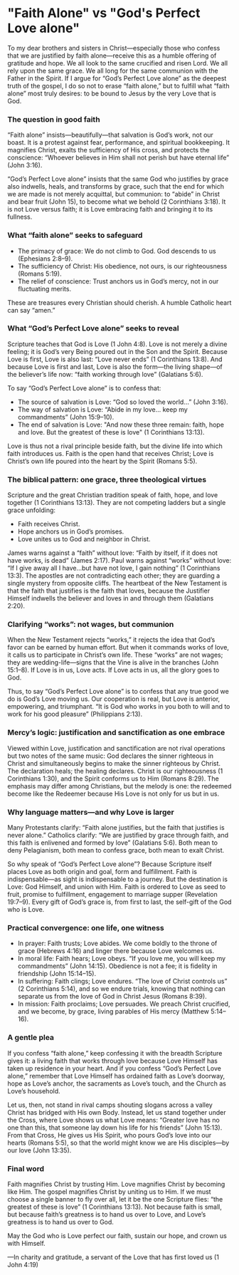 # "Faith Alone" vs "God's Perfect Love alone"

To my dear brothers and sisters in Christ—especially those who confess that we are justified by faith alone—receive this as a humble offering of gratitude and hope. We all look to the same crucified and risen Lord. We all rely upon the same grace. We all long for the same communion with the Father in the Spirit. If I argue for “God’s Perfect Love alone” as the deepest truth of the gospel, I do so not to erase “faith alone,” but to fulfill what “faith alone” most truly desires: to be bound to Jesus by the very Love that is God.

### The question in good faith

“Faith alone” insists—beautifully—that salvation is God’s work, not our boast. It is a protest against fear, performance, and spiritual bookkeeping. It magnifies Christ, exalts the sufficiency of His cross, and protects the conscience: “Whoever believes in Him shall not perish but have eternal life” (John 3:16).

“God’s Perfect Love alone” insists that the same God who justifies by grace also indwells, heals, and transforms by grace, such that the end for which we are made is not merely acquittal, but communion: to “abide” in Christ and bear fruit (John 15), to become what we behold (2 Corinthians 3:18). It is not Love versus faith; it is Love embracing faith and bringing it to its fullness.

### What “faith alone” seeks to safeguard

- The primacy of grace: We do not climb to God. God descends to us (Ephesians 2:8–9).
- The sufficiency of Christ: His obedience, not ours, is our righteousness (Romans 5:19).
- The relief of conscience: Trust anchors us in God’s mercy, not in our fluctuating merits.

These are treasures every Christian should cherish. A humble Catholic heart can say “amen.”

### What “God’s Perfect Love alone” seeks to reveal

Scripture teaches that God is Love (1 John 4:8). Love is not merely a divine feeling; it is God’s very Being poured out in the Son and the Spirit. Because Love is first, Love is also last: “Love never ends” (1 Corinthians 13:8). And because Love is first and last, Love is also the form—the living shape—of the believer’s life now: “faith working through love” (Galatians 5:6).

To say “God’s Perfect Love alone” is to confess that:

- The source of salvation is Love: “God so loved the world…” (John 3:16).
- The way of salvation is Love: “Abide in my love… keep my commandments” (John 15:9–10).
- The end of salvation is Love: "And now these three remain: faith, hope and love. But the greatest of these is love" (1 Corinthians 13:13).

Love is thus not a rival principle beside faith, but the divine life into which faith introduces us. Faith is the open hand that receives Christ; Love is Christ’s own life poured into the heart by the Spirit (Romans 5:5).

### The biblical pattern: one grace, three theological virtues

Scripture and the great Christian tradition speak of faith, hope, and love together (1 Corinthians 13:13). They are not competing ladders but a single grace unfolding:

- Faith receives Christ.
- Hope anchors us in God’s promises.
- Love unites us to God and neighbor in Christ.

James warns against a “faith” without love: “Faith by itself, if it does not have works, is dead” (James 2:17). Paul warns against “works” without love: “If I give away all I have…but have not love, I gain nothing” (1 Corinthians 13:3). The apostles are not contradicting each other; they are guarding a single mystery from opposite cliffs. The heartbeat of the New Testament is that the faith that justifies is the faith that loves, because the Justifier Himself indwells the believer and loves in and through them (Galatians 2:20).

### Clarifying “works”: not wages, but communion

When the New Testament rejects “works,” it rejects the idea that God’s favor can be earned by human effort. But when it commands works of love, it calls us to participate in Christ’s own life. These “works” are not wages; they are wedding-life—signs that the Vine is alive in the branches (John 15:1–8). If Love is in us, Love acts. If Love acts in us, all the glory goes to God.

Thus, to say “God’s Perfect Love alone” is to confess that any true good we do is God’s Love moving us. Our cooperation is real, but Love is anterior, empowering, and triumphant. “It is God who works in you both to will and to work for his good pleasure” (Philippians 2:13).

### Mercy’s logic: justification and sanctification as one embrace

Viewed within Love, justification and sanctification are not rival operations but two notes of the same music: God declares the sinner righteous in Christ and simultaneously begins to make the sinner righteous by Christ. The declaration heals; the healing declares. Christ is our righteousness (1 Corinthians 1:30), and the Spirit conforms us to Him (Romans 8:29). The emphasis may differ among Christians, but the melody is one: the redeemed become like the Redeemer because His Love is not only for us but in us.

### Why language matters—and why Love is larger

Many Protestants clarify: “Faith alone justifies, but the faith that justifies is never alone.” Catholics clarify: “We are justified by grace through faith, and this faith is enlivened and formed by love” (Galatians 5:6). Both mean to deny Pelagianism, both mean to confess grace, both mean to exalt Christ.

So why speak of “God’s Perfect Love alone”? Because Scripture itself places Love as both origin and goal, form and fulfillment. Faith is indispensable—as sight is indispensable to a journey. But the destination is Love: God Himself, and union with Him. Faith is ordered to Love as seed to fruit, promise to fulfillment, engagement to marriage supper (Revelation 19:7–9). Every gift of God’s grace is, from first to last, the self-gift of the God who is Love.

### Practical convergence: one life, one witness

- In prayer: Faith trusts; Love abides. We come boldly to the throne of grace (Hebrews 4:16) and linger there because Love welcomes us.
- In moral life: Faith hears; Love obeys. “If you love me, you will keep my commandments” (John 14:15). Obedience is not a fee; it is fidelity in friendship (John 15:14–15).
- In suffering: Faith clings; Love endures. “The love of Christ controls us” (2 Corinthians 5:14), and so we endure trials, knowing that nothing can separate us from the love of God in Christ Jesus (Romans 8:39).
- In mission: Faith proclaims; Love persuades. We preach Christ crucified, and we become, by grace, living parables of His mercy (Matthew 5:14–16).

### A gentle plea

If you confess “faith alone,” keep confessing it with the breadth Scripture gives it: a living faith that works through love because Love Himself has taken up residence in your heart. And if you confess “God’s Perfect Love alone,” remember that Love Himself has ordained faith as Love’s doorway, hope as Love’s anchor, the sacraments as Love’s touch, and the Church as Love’s household.

Let us, then, not stand in rival camps shouting slogans across a valley Christ has bridged with His own Body. Instead, let us stand together under the Cross, where Love shows us what Love means: “Greater love has no one than this, that someone lay down his life for his friends” (John 15:13). From that Cross, He gives us His Spirit, who pours God’s love into our hearts (Romans 5:5), so that the world might know we are His disciples—by our love (John 13:35).

### Final word

Faith magnifies Christ by trusting Him. Love magnifies Christ by becoming like Him. The gospel magnifies Christ by uniting us to Him. If we must choose a single banner to fly over all, let it be the one Scripture flies: “the greatest of these is love” (1 Corinthians 13:13). Not because faith is small, but because faith’s greatness is to hand us over to Love, and Love’s greatness is to hand us over to God.

May the God who is Love perfect our faith, sustain our hope, and crown us with Himself.

—In charity and gratitude, a servant of the Love that has first loved us (1 John 4:19)


